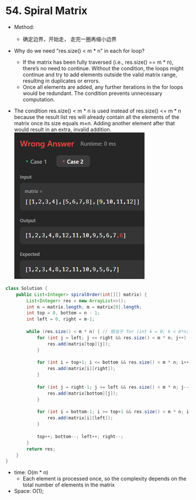 # 54. Spiral Matrix
- Method:
    - 确定边界，开始走， 走完一圈再缩小边界

- Why do we need "res.size() < m * n" in each for loop?
    - If the matrix has been fully traversed (i.e., res.size() == m * n), there’s no need to continue. Without the condition, the loops might continue and try to add elements outside the valid matrix range, resulting in duplicates or errors.
    - Once all elements are added, any further iterations in the for loops would be redundant. The condition prevents unnecessary computation.

- The condition res.size() < m * n is used instead of res.size() <= m * n because the result list res will already contain all the elements of the matrix once its size equals 
m×n. Adding another element after that would result in an extra, invalid addition.
![alt text](image.png)

```java
class Solution {
    public List<Integer> spiralOrder(int[][] matrix) {
        List<Integer> res = new ArrayList<>();
        int n = matrix.length, m = matrix[0].length;
        int top = 0, bottom = n - 1;
        int left = 0, right = m-1;

        while (res.size() < m * n) { // 相当于 for (int k = 0; k < m*n; k++) {...}
            for (int j = left; j <= right && res.size() < m * n; j++) {
                res.add(matrix[top][j]);
            }

            for (int i = top+1; i <= bottom && res.size() < m * n; i++) {
                res.add(matrix[i][right]);
            }

            for (int j = right-1; j >= left && res.size() < m * n; j--) {
                res.add(matrix[bottom][j]);
            }

            for (int i = bottom-1; i >= top+1 && res.size() < m * n; i--) {
                res.add(matrix[i][left]);
            }

            top++; bottom--; left++; right--;
        }
        return res;
    }
}
```

- time: O(m * n)
    - Each element is processed once, so the complexity depends on the total number of elements in the matrix
- Space: O(1);